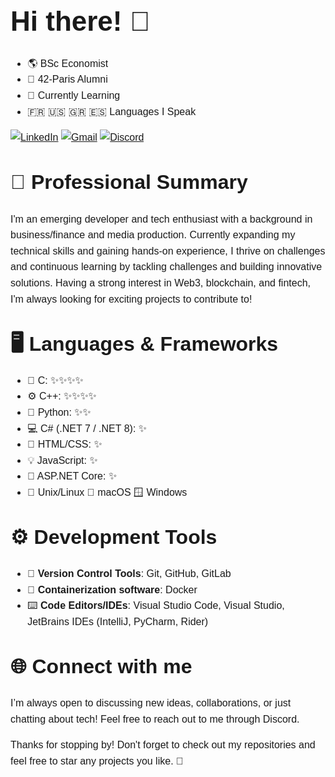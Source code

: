 <div style="font-family: 'Montserrat', sans-serif; font-size: 16px; line-height: 1.6;">

<strong style="font-size: 44px;">Hi there! 👋</strong>  
---

- 🌎 BSc Economist
- 🌱 42-Paris Alumni
- 🔭 Currently Learning
- 🇫🇷 🇺🇸 🇬🇷 🇪🇸 Languages I Speak

[![LinkedIn](https://img.shields.io/badge/LinkedIn-0077B5?logo=linkedin&logoColor=white&style=flat-square)](https://www.linkedin.com/in/sergios-sinanis/)
[![Gmail](https://img.shields.io/badge/Gmail-D14836?logo=gmail&logoColor=white&style=flat-square)](mailto:sergio.sinanis@gmail.com)
[![Discord](https://img.shields.io/badge/Discord-5865F2?logo=discord&logoColor=white&style=flat-square)](https://discord.com/users/1158834543353151599)
<!-- [![CodinGame](https://img.shields.io/badge/CodinGame-00C7B7?logo=codingame&logoColor=white&style=flat-square)](https://www.codingame.com/profile/a93e22eb1157401723b3617a7d87669f2853436) -->

<strong style="font-size: 32px;">🚀 Professional Summary</strong> 
---

I'm an emerging developer and tech enthusiast with a background in business/finance and media production. Currently expanding my technical skills and gaining hands-on experience, I thrive on challenges and continuous learning by tackling challenges and building innovative solutions. Having a strong interest in Web3, blockchain, and fintech, I'm always looking for exciting projects to contribute to!

<strong style="font-size: 32px;">🖥️ **Languages & Frameworks**</strong>  
---

- 👾 C: ✨✨✨✨
- ⚙️ C++: ✨✨✨✨
- 🐍 Python: ✨✨
- 💻 C# (.NET 7 / .NET 8): ✨
- 📄 HTML/CSS: ✨
- 💡 JavaScript: ✨
- 🔧 ASP.NET Core: ✨
- 🐧 Unix/Linux 🍏 macOS 🪟 Windows 

<strong style="font-size: 32px;">⚙️ **Development Tools**</strong> 
---

- 🔀 **Version Control Tools**: Git, GitHub, GitLab
- 🐳 **Containerization software**: Docker
- ⌨️ **Code Editors/IDEs**: Visual Studio Code, Visual Studio, JetBrains IDEs (IntelliJ, PyCharm, Rider)

<strong style="font-size: 32px;">🌐 **Connect with me**</strong> 
---

I’m always open to discussing new ideas, collaborations, or just chatting about tech! Feel free to reach out to me through Discord.


Thanks for stopping by! Don't forget to check out my repositories and feel free to star any projects you like. 🚀

<!--
**SergiosSinanis/SergiosSinanis** is a ✨ _special_ ✨ repository because its `README.md` (this file) appears on your GitHub profile.

Here are some ideas to get you started:

- 🔭 I’m currently working on ...
- 🌱 I’m currently learning ...
- 👯 I’m looking to collaborate on ...
- 🤔 I’m looking for help with ...
- 💬 Ask me about ...
- 📫 How to reach me: ...
- 😄 Pronouns: ...
- ⚡ Fun fact: ...
-->
